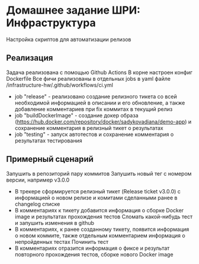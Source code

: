 # Домашнее задание ШРИ: Инфраструктура

Настройка скриптов для автоматизации релизов

## Реализация

Задача реализована с помощью Github Actions
В корне настроен конфиг Dockerfile
Все фичи реализованы в отдельных jobs в yaml файле /infrastructure-hw/.github/workflows/ci.yml

- job "release" - реализовано создание релизного тикета со всей необходимой информацией в описании и его обновление, а также добавление комментариев при fix коммитах в текущий релиз
- job "buildDockerImage" - создание докер образа (https://hub.docker.com/repository/docker/sadykovadiana/demo-app) и сохранение комментария в релизный тикет о результатах
- job "testing" - запуск автотестов и сохранение комментария о результатах тестирования

## Примерный сценарий

Запушить в репозиторий пару коммитов
Запушить новый тег с номером версии, например v3.0.0

- В трекере сформируется релизный тикет (Release ticket v3.0.0) с информацией о новом релизе и комитами сделанными ранее в changelog списке
- В комментариях к тикету добавится информация о сборке Docker image и результатах прохождения тестов
  Сломать какой-нибудь тест и запушить изменения в github
- В комментариях, к ранее созданному тикету, появится информация о новом коммите, также отдельным комментарием информация о непройденных тестах
  Починить тест
- В комментариях отразится информация о фиксе и результат повторного прохождения тестов, сборке нового Docker image
